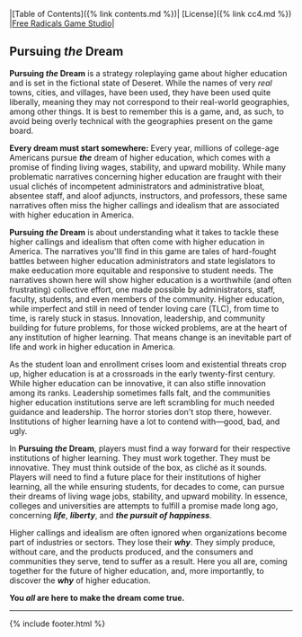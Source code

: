 |[Table of Contents]({% link contents.md %})| [License]({% link cc4.md %}) |[Free Radicals Game Studio](https://americanethos.xyz)|

## Pursuing *the* Dream
**Pursuing *the* Dream** is a strategy roleplaying game about higher education and is set in the fictional state of Deseret. While the names of very *real* towns, cities, and villages, have been used, they have been used quite liberally, meaning they may not correspond to their real-world geographies, among other things. It is best to remember this is a game, and, as such, to avoid being overly technical with the geographies present on the game board. 

**Every dream must start somewhere:** Every year, millions of college-age Americans pursue ***the*** dream of higher education, which comes with a promise of finding living wages, stability, and upward mobility. While many problematic narratives concerning higher education are fraught with their usual clichés of incompetent administrators and administrative bloat, absentee staff, and aloof adjuncts, instructors, and professors, these same narratives often miss the higher callings and idealism that are associated with higher education in America. 

**Pursuing *the* Dream** is about understanding what it takes to tackle these higher callings and idealism that often come with higher education in America. The narratives you'lll find in this game are tales of hard-fought battles between higher education administrators and state legislators to make eeducation more equitable and responsive to student needs. The narratives shown here will show higher education is a worthwhile (and often frustrating) collective effort, one made possible by administrators, staff, faculty, students, and even members of the community. Higher education, while imperfect and still in need of tender loving care (TLC), from time to time, is rarely stuck in stasus. Innovation, leadership, and community building for future problems, for those wicked problems, are at the heart of any institution of higher learning. That means change is an inevitable part of life and work in higher education in America. 

As the student loan and enrollment crises loom and existential threats crop up, higher education is at a crossroads in the early twenty-first century. While higher education can be innovative, it can also stifle innovation among its ranks. Leadership sometimes falls falt, and the communities higher education institutions serve are left scrambling for much needed guidance and leadership. The horror stories don't stop there, however. Institutions of higher learning have a lot to contend with—good, bad, and ugly. 

In **Pursuing *the* Dream**, players must find a way forward for their respective institutions of higher learning. They must work together. They must be innovative. They must think outside of the box, as cliché as it sounds. Players will need to find a future place for their institutions of higher learning, all the while ensuring students, for decades to come, can pursue their dreams of living wage jobs, stability, and upward mobility. In essence, colleges and universities are attempts to fulfill a promise made long ago, concerning ***life***, ***liberty***, and ***the pursuit of happiness***.

Higher callings and idealism are often ignored when organizations become part of industries or sectors. They lose their ***why***. They simply produce, without care, and the products produced, and the consumers and communities they serve, tend to suffer as a result. Here you all are, coming together for the future of higher education, and, more importantly, to discover the ***why*** of higher education. 

**You *all* are here to make the dream come true.**

---
{% include footer.html %}
